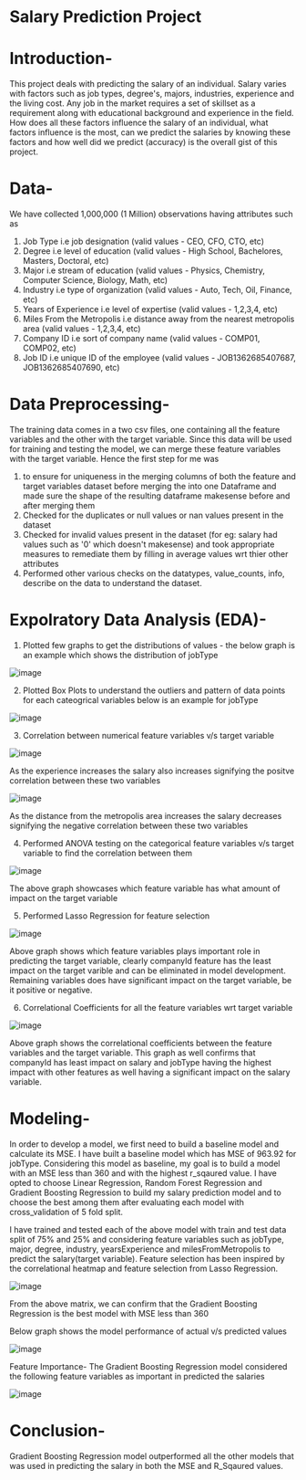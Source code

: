 # Salary Prediction Project

# Introduction-

This project deals with predicting the salary of an individual. Salary varies with factors such as job types, degree's, majors, industries, experience and the living cost. Any job in the market requires a set of skillset as a requirement along with educational background and experience in the field. How does all these factors influence the salary of an individual, what factors influence is the most, can we predict the salaries by knowing these factors and how well did we predict (accuracy) is the overall gist of this project.

# Data-

We have collected 1,000,000 (1 Million) observations having attributes such as

1) Job Type i.e job designation (valid values - CEO, CFO, CTO, etc)
2) Degree i.e level of education (valid values - High School, Bachelores, Masters, Doctoral, etc)
3) Major i.e stream of education (valid values - Physics, Chemistry, Computer Science, Biology, Math, etc)
4) Industry i.e type of organization (valid values - Auto, Tech, Oil, Finance, etc)
5) Years of Experience i.e level of expertise (valid values - 1,2,3,4, etc)
6) Miles From the Metropolis i.e distance away from the nearest metropolis area (valid values - 1,2,3,4, etc)
7) Company ID i.e sort of company name (valid values - COMP01, COMP02, etc)
8) Job ID i.e unique ID of the employee (valid values - JOB1362685407687, JOB1362685407690, etc)


# Data Preprocessing-
The training data comes in a two csv files, one containing all the feature variables and the other with the target variable. Since this data will be used for training and testing the model, we can merge these feature variables with the target variable. 
Hence the first step for me was 
1) to ensure for uniqueness in the merging columns of both the feature and target variables dataset before merging the into one Dataframe and made sure the shape of the resulting dataframe makesense before and after merging them
2) Checked for the duplicates or null values or nan values present in the dataset
3) Checked for invalid values present in the dataset (for eg: salary had values such as '0' which doesn't makesense) and took appropriate measures to remediate them by filling in average values wrt thier other attributes
4) Performed other various checks on the datatypes, value_counts, info, describe on the data to understand the dataset.


# Expolratory Data Analysis (EDA)-
1) Plotted few graphs to get the distributions of values - the below graph is an example which shows the distribution of jobType

![image](https://user-images.githubusercontent.com/44300495/112864529-e3184200-9085-11eb-9c96-8890db4121bd.png)


2) Plotted Box Plots to understand the outliers and pattern of data points for each cateogrical variables below is an example for jobType

![image](https://user-images.githubusercontent.com/44300495/112865045-66399800-9086-11eb-836e-a6c5bc01dbdb.png)


3) Correlation between numerical feature variables v/s target variable

![image](https://user-images.githubusercontent.com/44300495/112865667-fa0b6400-9086-11eb-8fb3-ac92e1895854.png)

   As the experience increases the salary also increases signifying the positve correlation between these two variables


![image](https://user-images.githubusercontent.com/44300495/112865788-1c9d7d00-9087-11eb-9804-4b74699fa80c.png)

   As the distance from the metropolis area increases the salary decreases signifying the negative correlation between these two variables


4) Performed ANOVA testing on the categorical feature variables v/s target variable to find the correlation between them

![image](https://user-images.githubusercontent.com/44300495/112866216-8b7ad600-9087-11eb-9f0b-f95e3a593d40.png)

   The above graph showcases which feature variable has what amount of impact on the target variable


5) Performed Lasso Regression for feature selection

![image](https://user-images.githubusercontent.com/44300495/112866586-f3c9b780-9087-11eb-82a0-b7cd7ff932f5.png)

  Above graph shows which feature variables plays important role in predicting the target variable, clearly companyId feature has the least impact on the target varible and can   be eliminated in model development. Remaining variables does have significant impact on the target variable, be it positive or negative.
  
  
6) Correlational Coefficients for all the feature variables wrt target variable

![image](https://user-images.githubusercontent.com/44300495/112893144-45823a00-90a8-11eb-9187-c862b84b4fdb.png)

  Above graph shows the correlational coefficients between the feature variables and the target variable. This graph as well confirms that companyId has least impact on salary     and jobType having the highest impact with other features as well having a significant impact on the salary variable.


# Modeling-

 In order to develop a model, we first need to build a baseline model and calculate its MSE. I have built a baseline model which has MSE of 963.92 for jobType. Considering this model as baseline, my goal is to build a model with an MSE less than 360 and with the highest r_sqaured value. I have opted to choose Linear Regression, Random Forest Regression and Gradient Boosting Regression to build my salary prediction model and to choose the best among them after evaluating each model with cross_validation of 5 fold split.

 I have trained and tested each of the above model with train and test data split of 75% and 25% and considering feature variables such as jobType, major, degree, industry, yearsExperience and milesFromMetropolis to predict the salary(target variable). Feature selection has been inspired by the correlational heatmap and feature selection from Lasso Regression.
 
 ![image](https://user-images.githubusercontent.com/44300495/112894659-21275d00-90aa-11eb-968a-906fc22d89d6.png)


  From the above matrix, we can confirm that the Gradient Boosting Regression is the best model with MSE less than 360
  
  Below graph shows the model performance of actual v/s predicted values
  
  ![image](https://user-images.githubusercontent.com/44300495/112895131-baef0a00-90aa-11eb-97bd-3167d1d554de.png)
  
  
  Feature Importance- The Gradient Boosting Regression model considered the following feature variables as important in predicted the salaries
  
  ![image](https://user-images.githubusercontent.com/44300495/112895352-03a6c300-90ab-11eb-880d-7bbe15f38fde.png)
  
  
  # Conclusion-
  
   Gradient Boosting Regression model outperformed all the other models that was used in predicting the salary in both the MSE and R_Sqaured values.











